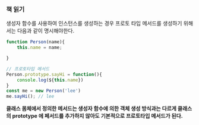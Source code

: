 ### 책 읽기 

생성자 함수를 사용하여 인스턴스를 생성하는 경우 프로토 타입 메서드를 생성하기 위해서는 다음과 같이 명시해야한다. 

```javascript
function Person(name){
    this.name = name;

}

// 프로토타입 메서드
Person.prototype.sayHi = function(){
    console.log(${this.name})
}
const me = new Person('lee')
me.sayHi(); // lee
```

**클래스 몸체에서 정의한 메서드는 생성자 함수에 의한 객체 생성 방식과는 다르게 클래스의 prototype 에 페서드를 추가하지 않아도 기본적으로 프로토타입 메서드가 된다.**